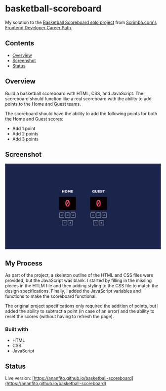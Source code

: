 # basketball-scoreboard
My solution to the [Basketball Scoreboard solo project](https://scrimba.com/learn/frontend/solo-project-basketball-scoreboard-cz9adVfP) from [Scrimba.com's Frontend Developer Career Path](https://scrimba.com/learn/frontend).

## Contents

- [Overview](#overview)
- [Screenshot](#screenshot)
- [Status](#status)

## Overview

Build a basketball scoreboard with HTML, CSS, and JavaScript. The scoreboard should function like a real scoreboard with the ability to add points to the Home and Guest teams.

The scoreboard should have the ability to add the following points for both the Home and Guest scores:

- Add 1 point
- Add 2 points
- Add 3 points

## Screenshot

![screenshot of the project](screenshot.png)

## My Process

As part of the project, a skeleton outline of the HTML and CSS files were provided, but the JavaScript was blank. I started by filling in the missing pieces in the HTLM file and then adding styling to the CSS file to match the design specifications. Finally, I added the JavaScript variables and functions to make the scoreboard functional.

The original project specifications only required the addition of points, but I added the ability to subtract a point (in case of an error) and the ability to reset the scores (without having to refresh the page).

### Built with

- HTML
- CSS
- JavaScript

## Status

Live version: [https://ananfito.github.io/basketball-scoreboard](https://ananfito.github.io/basketball-scoreboard)
